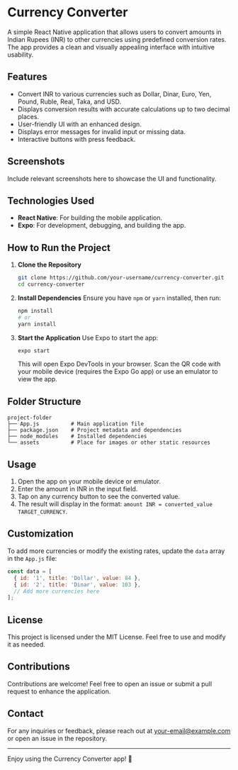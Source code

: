 # Currency Converter

A simple React Native application that allows users to convert amounts in Indian Rupees (INR) to other currencies using predefined conversion rates. The app provides a clean and visually appealing interface with intuitive usability.

## Features
- Convert INR to various currencies such as Dollar, Dinar, Euro, Yen, Pound, Ruble, Real, Taka, and USD.
- Displays conversion results with accurate calculations up to two decimal places.
- User-friendly UI with an enhanced design.
- Displays error messages for invalid input or missing data.
- Interactive buttons with press feedback.

## Screenshots
Include relevant screenshots here to showcase the UI and functionality.

## Technologies Used
- **React Native**: For building the mobile application.
- **Expo**: For development, debugging, and building the app.

## How to Run the Project

1. **Clone the Repository**
   ```bash
   git clone https://github.com/your-username/currency-converter.git
   cd currency-converter
   ```

2. **Install Dependencies**
   Ensure you have `npm` or `yarn` installed, then run:
   ```bash
   npm install
   # or
   yarn install
   ```

3. **Start the Application**
   Use Expo to start the app:
   ```bash
   expo start
   ```
   This will open Expo DevTools in your browser. Scan the QR code with your mobile device (requires the Expo Go app) or use an emulator to view the app.

## Folder Structure
```
project-folder
├── App.js          # Main application file
├── package.json    # Project metadata and dependencies
├── node_modules    # Installed dependencies
└── assets          # Place for images or other static resources
```

## Usage
1. Open the app on your mobile device or emulator.
2. Enter the amount in INR in the input field.
3. Tap on any currency button to see the converted value.
4. The result will display in the format: `amount INR = converted_value TARGET_CURRENCY`.

## Customization
To add more currencies or modify the existing rates, update the `data` array in the `App.js` file:
```javascript
const data = [
  { id: '1', title: 'Dollar', value: 84 },
  { id: '2', title: 'Dinar', value: 103 },
  // Add more currencies here
];
```

## License
This project is licensed under the MIT License. Feel free to use and modify it as needed.

## Contributions
Contributions are welcome! Feel free to open an issue or submit a pull request to enhance the application.

## Contact
For any inquiries or feedback, please reach out at your-email@example.com or open an issue in the repository.

---

Enjoy using the Currency Converter app! 🚀

